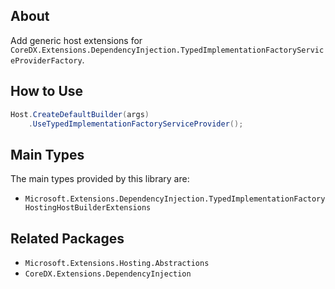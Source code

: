 ﻿## About
Add generic host extensions for `CoreDX.Extensions.DependencyInjection.TypedImplementationFactoryServiceProviderFactory`.

## How to Use
``` csharp
Host.CreateDefaultBuilder(args)
    .UseTypedImplementationFactoryServiceProvider();
```

## Main Types
The main types provided by this library are:
* `Microsoft.Extensions.DependencyInjection.TypedImplementationFactoryHostingHostBuilderExtensions`

## Related Packages
* `Microsoft.Extensions.Hosting.Abstractions`
* `CoreDX.Extensions.DependencyInjection`